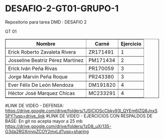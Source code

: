 # DESAFIO-2-GT01-GRUPO-1
Repositorio para tarea DMD : DESAFIO 2

GT 01

 <table border="1">
        <thead>
            <tr>
                <th>Nombre</th>
                <th>Carné</th>
                <th>Ejercicio</th>
            </tr>
        </thead>
        <tbody>
            <tr>
                <td>Erick Roberto Zavaleta Rivera</td>
                <td>ZR171491</td>
                <td>1</td>
            </tr>
            <tr>
                <td>Josseline Beatriz Pérez Martínez</td>
                <td>PM171434</td>
                <td>2</td>
            </tr>
            <tr>
                <td>Erick Iván Peña Rivas</td>
                <td>PR170059</td>
                <td>3</td>
            </tr>
            <tr>
                <td>Jorge Marvin Peña Roque</td>
                <td>PR243380</td>
                <td>3</td>
            </tr>
            <tr>
                <td>Ever Félix De León Mendoza</td>
                <td>DM191820</td>
                <td>4</td>
            </tr>
            <tr>
                <td>Héctor José Marquez Chicas</td>
                <td>MC233291</td>
                <td>4</td>
            </tr>
        </tbody>
    </table>


#LINK DE VIDEO - DEFENSA: <br/>
https://drive.google.com/drive/folders/1JSICIOScCbky93l_QYEm6lZQ8JnxS5PY?usp=drive_link
#LINK DE VIDEO - EJERCICIOS CON RESPALDOS DE BASE: En git no acepta mayor a 25 mb <br/>
https://drive.google.com/drive/folders/1zD8_uXr135-G3da2RGXnjypZCOY2mxLd?usp=sharing
